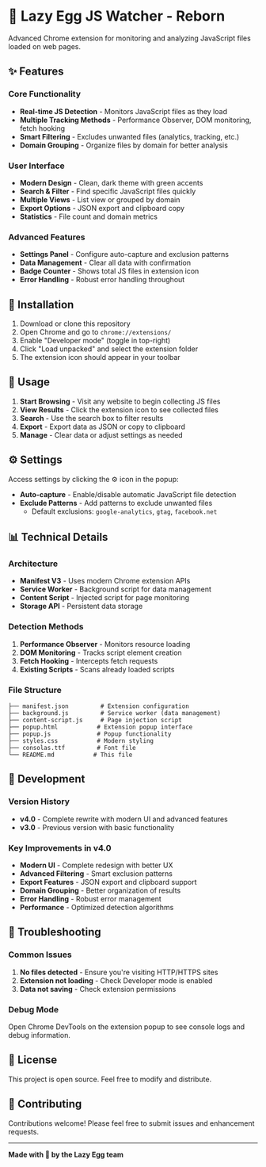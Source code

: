 # 🥚 Lazy Egg JS Watcher - Reborn

Advanced Chrome extension for monitoring and analyzing JavaScript files loaded on web pages.

## ✨ Features

### Core Functionality
- **Real-time JS Detection** - Monitors JavaScript files as they load
- **Multiple Tracking Methods** - Performance Observer, DOM monitoring, fetch hooking
- **Smart Filtering** - Excludes unwanted files (analytics, tracking, etc.)
- **Domain Grouping** - Organize files by domain for better analysis

### User Interface
- **Modern Design** - Clean, dark theme with green accents
- **Search & Filter** - Find specific JavaScript files quickly
- **Multiple Views** - List view or grouped by domain
- **Export Options** - JSON export and clipboard copy
- **Statistics** - File count and domain metrics

### Advanced Features
- **Settings Panel** - Configure auto-capture and exclusion patterns
- **Data Management** - Clear all data with confirmation
- **Badge Counter** - Shows total JS files in extension icon
- **Error Handling** - Robust error handling throughout

## 🚀 Installation

1. Download or clone this repository
2. Open Chrome and go to `chrome://extensions/`
3. Enable "Developer mode" (toggle in top-right)
4. Click "Load unpacked" and select the extension folder
5. The extension icon should appear in your toolbar

## 🎯 Usage

1. **Start Browsing** - Visit any website to begin collecting JS files
2. **View Results** - Click the extension icon to see collected files
3. **Search** - Use the search box to filter results
4. **Export** - Export data as JSON or copy to clipboard
5. **Manage** - Clear data or adjust settings as needed

## ⚙️ Settings

Access settings by clicking the ⚙️ icon in the popup:

- **Auto-capture** - Enable/disable automatic JavaScript file detection
- **Exclude Patterns** - Add patterns to exclude unwanted files
  - Default exclusions: `google-analytics`, `gtag`, `facebook.net`

## 📊 Technical Details

### Architecture
- **Manifest V3** - Uses modern Chrome extension APIs
- **Service Worker** - Background script for data management
- **Content Script** - Injected script for page monitoring
- **Storage API** - Persistent data storage

### Detection Methods
1. **Performance Observer** - Monitors resource loading
2. **DOM Monitoring** - Tracks script element creation
3. **Fetch Hooking** - Intercepts fetch requests
4. **Existing Scripts** - Scans already loaded scripts

### File Structure
```
├── manifest.json         # Extension configuration
├── background.js         # Service worker (data management)
├── content-script.js     # Page injection script
├── popup.html           # Extension popup interface
├── popup.js             # Popup functionality
├── styles.css           # Modern styling
├── consolas.ttf         # Font file
└── README.md           # This file
```

## 🔧 Development

### Version History
- **v4.0** - Complete rewrite with modern UI and advanced features
- **v3.0** - Previous version with basic functionality

### Key Improvements in v4.0
- **Modern UI** - Complete redesign with better UX
- **Advanced Filtering** - Smart exclusion patterns
- **Export Features** - JSON export and clipboard support
- **Domain Grouping** - Better organization of results
- **Error Handling** - Robust error management
- **Performance** - Optimized detection algorithms

## 🐛 Troubleshooting

### Common Issues
1. **No files detected** - Ensure you're visiting HTTP/HTTPS sites
2. **Extension not loading** - Check Developer mode is enabled
3. **Data not saving** - Check extension permissions

### Debug Mode
Open Chrome DevTools on the extension popup to see console logs and debug information.

## 📝 License

This project is open source. Feel free to modify and distribute.

## 🤝 Contributing

Contributions welcome! Please feel free to submit issues and enhancement requests.

---

**Made with 💚 by the Lazy Egg team**

